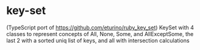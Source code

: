 # key-set

(TypeScript port of <https://github.com/eturino/ruby_key_set>) KeySet with 4 classes to represent concepts of All, None, Some, and AllExceptSome, the last 2 with a sorted uniq list of keys, and all with intersection calculations
